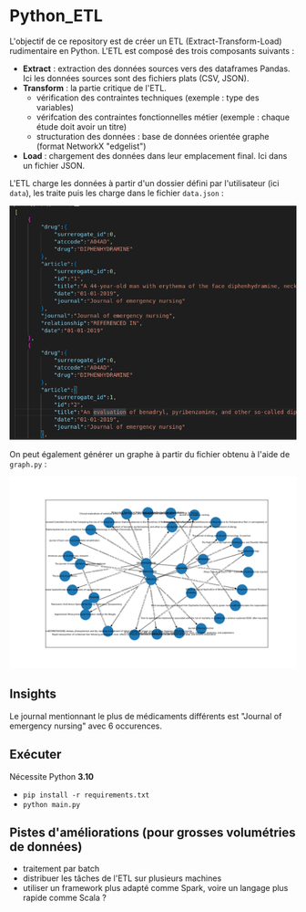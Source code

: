 # Python_ETL

L'objectif de ce repository est de créer un ETL (Extract-Transform-Load) rudimentaire en Python.
L'ETL est composé des trois composants suivants : 
* **Extract** : extraction des données sources vers des dataframes Pandas. Ici les données sources sont des fichiers plats (CSV, JSON).
* **Transform** : la partie critique de l'ETL.
    * vérification des contraintes techniques (exemple : type des variables)
    * vérifcation des contraintes fonctionnelles métier (exemple : chaque étude doit avoir un titre)
    * structuration des données : base de données orientée graphe (format NetworkX "edgelist") 
* **Load** : chargement des données dans leur emplacement final. Ici dans un fichier JSON.

L'ETL charge les données à partir d'un dossier défini par l'utilisateur (ici `data`), les traite puis les charge dans le fichier `data.json` :

![data](images/data.png)

On peut également générer un graphe à partir du fichier obtenu à l'aide de `graph.py` : 

![graphe](images/graph.png)

## Insights

Le journal mentionnant le plus de médicaments différents est "Journal of emergency nursing" avec 6 occurences.

## Exécuter

Nécessite Python **3.10**

- `pip install -r requirements.txt`
- `python main.py`

## Pistes d'améliorations (pour grosses volumétries de données)
- traitement par batch
- distribuer les tâches de l'ETL sur plusieurs machines
- utiliser un framework plus adapté comme Spark, voire un langage plus rapide comme Scala ?
